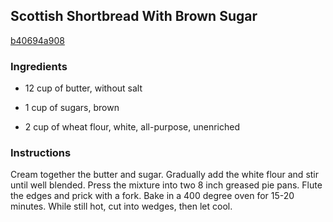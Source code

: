 ## Scottish Shortbread With Brown Sugar

[b40694a908](http://www.food.com/recipe/scottish-shortbread-with-brown-sugar-298446)

### Ingredients

 - 12 cup of butter, without salt

 - 1 cup of sugars, brown

 - 2 cup of wheat flour, white, all-purpose, unenriched

### Instructions

Cream together the butter and sugar. Gradually add the white flour and stir until well blended. Press the mixture into two 8 inch greased pie pans. Flute the edges and prick with a fork. Bake in a 400 degree oven for 15-20 minutes. While still hot, cut into wedges, then let cool.